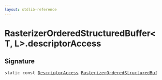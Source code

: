 ```yaml
---
layout: stdlib-reference
---
```


# RasterizerOrderedStructuredBuffer<T, L>.descriptorAccess

## Signature
<pre>
<span class='code_keyword'>static</span> <span class='code_keyword'>const</span> <a href="/stdlib-reference/types/descriptoraccess-0a/index" class="code_type">DescriptorAccess</a> <a href="/stdlib-reference/types/rasterizerorderedstructuredbuffer-0ahr/index" class="code_type">RasterizerOrderedStructuredBuffer</a>&lt;<a href="/stdlib-reference/types/rasterizerorderedstructuredbuffer-0ahr/index#typeparam-T" class="code_type">T</a>, <a href="/stdlib-reference/types/rasterizerorderedstructuredbuffer-0ahr/index#typeparam-L" class="code_type">L</a>&gt;.<a href="/stdlib-reference/types/rasterizerorderedstructuredbuffer-0ahr/descriptoraccess-a" class="code_var">descriptorAccess</a> = DescriptorAccess\.ReadWrite;
</pre>

